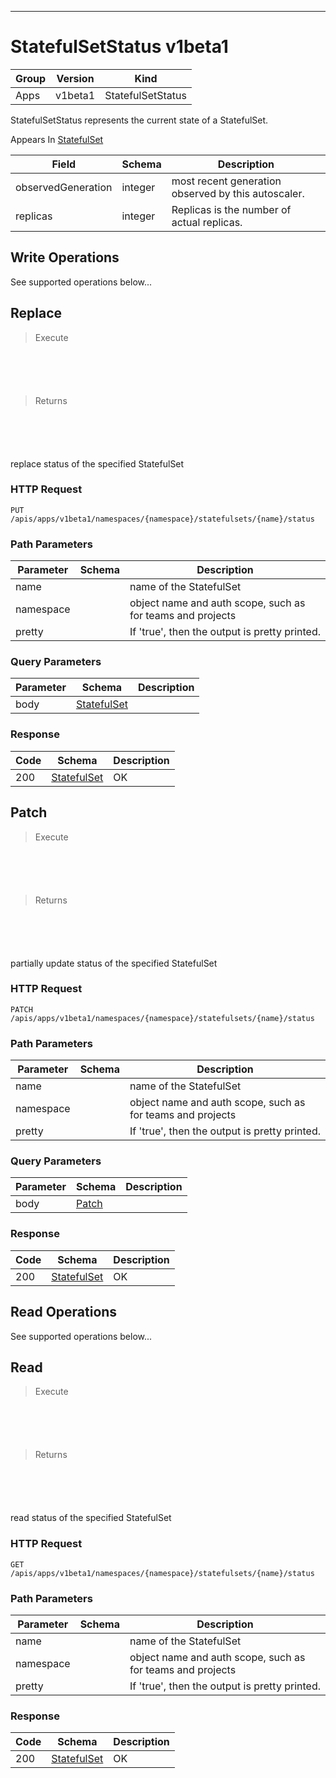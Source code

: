 

-----------
# StatefulSetStatus v1beta1



Group        | Version     | Kind
------------ | ---------- | -----------
Apps | v1beta1 | StatefulSetStatus







StatefulSetStatus represents the current state of a StatefulSet.

<aside class="notice">
Appears In <a href="#statefulset-v1beta1">StatefulSet</a> </aside>

Field        | Schema     | Description
------------ | ---------- | -----------
observedGeneration | integer | most recent generation observed by this autoscaler.
replicas | integer | Replicas is the number of actual replicas.





## <strong>Write Operations</strong>

See supported operations below...

## Replace

> Execute

```shell



```



```yaml



```

> Returns

```shell



```


```yaml



```



replace status of the specified StatefulSet

### HTTP Request

`PUT /apis/apps/v1beta1/namespaces/{namespace}/statefulsets/{name}/status`

### Path Parameters

Parameter    | Schema     | Description
------------ | ---------- | -----------
name |  | name of the StatefulSet
namespace |  | object name and auth scope, such as for teams and projects
pretty |  | If 'true', then the output is pretty printed.

### Query Parameters

Parameter    | Schema     | Description
------------ | ---------- | -----------
body | [StatefulSet](#statefulset-v1beta1) | 

### Response

Code         | Schema     | Description
------------ | ---------- | -----------
200 | [StatefulSet](#statefulset-v1beta1) | OK


## Patch

> Execute

```shell



```



```yaml



```

> Returns

```shell



```


```yaml



```



partially update status of the specified StatefulSet

### HTTP Request

`PATCH /apis/apps/v1beta1/namespaces/{namespace}/statefulsets/{name}/status`

### Path Parameters

Parameter    | Schema     | Description
------------ | ---------- | -----------
name |  | name of the StatefulSet
namespace |  | object name and auth scope, such as for teams and projects
pretty |  | If 'true', then the output is pretty printed.

### Query Parameters

Parameter    | Schema     | Description
------------ | ---------- | -----------
body | [Patch](#patch-unversioned) | 

### Response

Code         | Schema     | Description
------------ | ---------- | -----------
200 | [StatefulSet](#statefulset-v1beta1) | OK



## <strong>Read Operations</strong>

See supported operations below...

## Read

> Execute

```shell



```



```yaml



```

> Returns

```shell



```


```yaml



```



read status of the specified StatefulSet

### HTTP Request

`GET /apis/apps/v1beta1/namespaces/{namespace}/statefulsets/{name}/status`

### Path Parameters

Parameter    | Schema     | Description
------------ | ---------- | -----------
name |  | name of the StatefulSet
namespace |  | object name and auth scope, such as for teams and projects
pretty |  | If 'true', then the output is pretty printed.


### Response

Code         | Schema     | Description
------------ | ---------- | -----------
200 | [StatefulSet](#statefulset-v1beta1) | OK




